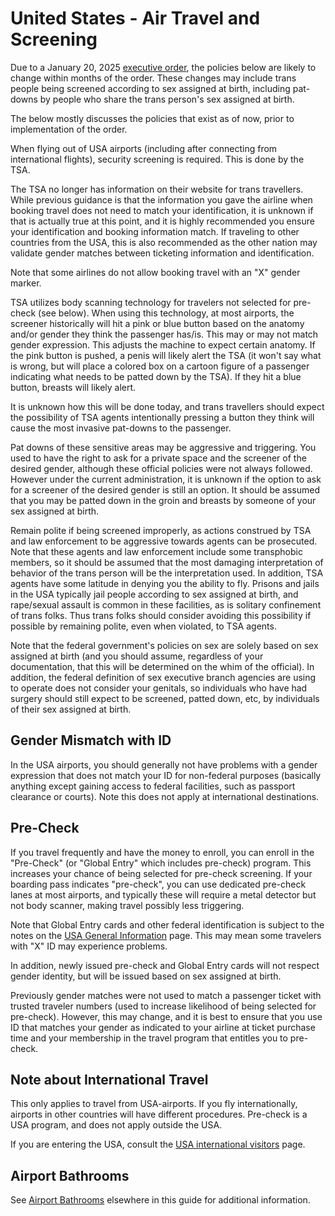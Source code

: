 # United States - Air Travel and Screening

Due to a January 20, 2025 [executive
order](https://www.whitehouse.gov/presidential-actions/2025/01/defending-women-from-gender-ideology-extremism-and-restoring-biological-truth-to-the-federal-government/),
the policies below are likely to change within months of the order.
These changes may include trans people being screened according to sex
assigned at birth, including pat-downs by people who share the trans
person's sex assigned at birth.

The below mostly discusses the policies that exist as of now, prior to
implementation of the order.

When flying out of USA airports (including after connecting from
international flights), security screening is required.  This is done by
the TSA.

The TSA no longer has information on their website for trans travellers.
While previous guidance is that the information you gave the airline
when booking travel does not need to match your identification, it is
unknown if that is actually true at this point, and it is highly
recommended you ensure your identification and booking information
match. If traveling to other countries from the USA, this is also
recommended as the other nation may validate gender matches between
ticketing information and identification.

Note that some airlines do not allow booking travel with an "X" gender
marker.

TSA utilizes body scanning technology for travelers not selected for
pre-check (see below).  When using this technology, at most airports,
the screener historically will hit a pink or blue button based on the
anatomy and/or gender they think the passenger has/is.  This may or may
not match gender expression.  This adjusts the machine to expect certain
anatomy.  If the pink button is pushed, a penis will likely alert the
TSA (it won't say what is wrong, but will place a colored box on a
cartoon figure of a passenger indicating what needs to be patted down by
the TSA).  If they hit a blue button, breasts will likely alert.

It is unknown how this will be done today, and trans travellers should
expect the possibility of TSA agents intentionally pressing a button
they think will cause the most invasive pat-downs to the passenger.

Pat downs of these sensitive areas may be aggressive and triggering. You
used to have the right to ask for a private space and the screener of the
desired gender, although these official policies were not always followed.
However under the current administration, it is unknown if the option to
ask for a screener of the desired gender is still an option. It should
be assumed that you may be patted down in the groin and breasts by
someone of your sex assigned at birth.

Remain polite if being screened improperly, as actions construed by TSA
and law enforcement to be aggressive towards agents can be prosecuted.
Note that these agents and law enforcement include some transphobic
members, so it should be assumed that the most damaging interpretation
of behavior of the trans person will be the interpretation used. In
addition, TSA agents have some latitude in denying you the ability to
fly. Prisons and jails in the USA typically jail people according to
sex assigned at birth, and rape/sexual assault is common in these
facilities, as is solitary confinement of trans folks. Thus trans
folks should consider avoiding this possibility if possible by
remaining polite, even when violated, to TSA agents.

Note that the federal government's policies on sex are solely based on
sex assigned at birth (and you should assume, regardless of your
documentation, that this will be determined on the whim of the
official). In addition, the federal definition of sex executive branch
agencies are using to operate does not consider your genitals, so
individuals who have had surgery should still expect to be screened,
patted down, etc, by individuals of their sex assigned at birth.

## Gender Mismatch with ID

In the USA airports, you should generally not have problems with a
gender expression that does not match your ID for non-federal purposes
(basically anything except gaining access to federal facilities,
such as passport clearance or courts).  Note this does not apply at
international destinations.

## Pre-Check

If you travel frequently and have the money to enroll, you can enroll in
the "Pre-Check" (or "Global Entry" which includes pre-check) program.
This increases your chance of being selected for pre-check screening. If
your boarding pass indicates "pre-check", you can use dedicated
pre-check lanes at most airports, and typically these will require a
metal detector but not body scanner, making travel possibly less
triggering. 

Note that Global Entry cards and other federal identification is subject
to the notes on the [USA General Information](notes/usa-general.md)
page. This may mean some travelers with "X" ID may experience problems.

In addition, newly issued pre-check and Global Entry cards will not
respect gender identity, but will be issued based on sex assigned at
birth.

Previously gender matches were not used to match a passenger ticket with
trusted traveler numbers (used to increase likelihood of being selected
for pre-check).  However, this may change, and it is best to ensure that
you use ID that matches your gender as indicated to your airline at
ticket purchase time and your membership in the travel program that
entitles you to pre-check.

## Note about International Travel

This only applies to travel from USA-airports.  If you fly
internationally, airports in other countries will have different
procedures. Pre-check is a USA program, and does not apply outside the
USA.

If you are entering the USA, consult the [USA international visitors](notes/usa-immigration.md) page.

## Airport Bathrooms

See [Airport Bathrooms](notes/airport-bathrooms.md) elsewhere in this guide
for additional information.

